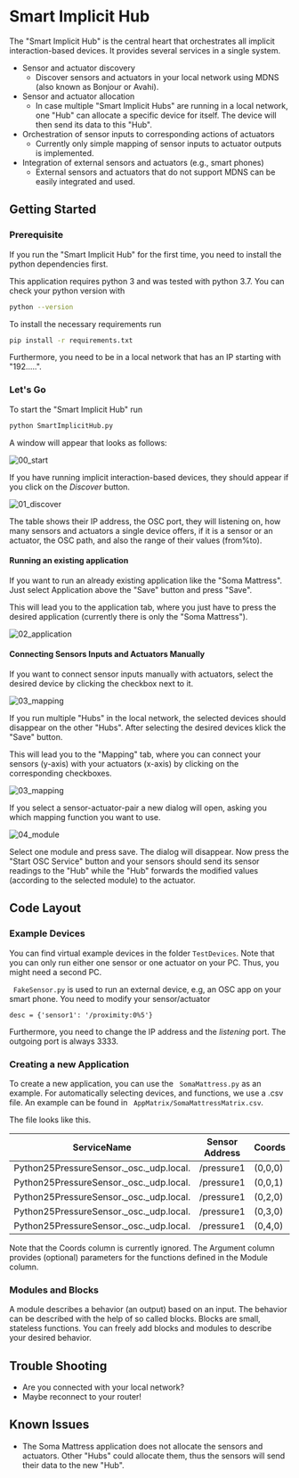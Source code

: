 # Smart Implicit Hub

The "Smart Implicit Hub" is the central heart that orchestrates all implicit interaction-based devices. It provides several services in a single system.

* Sensor and actuator discovery
  * Discover sensors and actuators in your local network using MDNS (also known as Bonjour or Avahi).
* Sensor and actuator allocation
  * In case multiple "Smart Implicit Hubs" are running in a local network, one "Hub" can allocate a specific device for itself. The device will then send its data to this "Hub".
* Orchestration of sensor inputs to corresponding actions of actuators
  * Currently only simple mapping of sensor inputs to actuator outputs is implemented.
* Integration of external sensors and actuators (e.g., smart phones)
  * External sensors and actuators that do not support MDNS can be easily integrated and used.

## Getting Started

### Prerequisite

If you run the "Smart Implicit Hub" for the first time, you need to install the python dependencies first.

This application requires python 3 and was tested with python 3.7. You can check your python version with

```bash
python --version
```

To install the necessary requirements run

```bash
pip install -r requirements.txt
```

Furthermore, you need to be in a local network that has an IP starting with "192.....".

### Let's Go

To start the "Smart Implicit Hub" run

```bash
python SmartImplicitHub.py
```

A window will appear that looks as follows:

![00_start](doc/00_start.png)

If you have running implicit interaction-based devices, they should appear if you click on the *Discover* button.

![01_discover](doc/01_discover.png)

The table shows their IP address, the OSC port, they will listening on, how many sensors and actuators a single device offers, if it is a sensor or an actuator, the OSC path, and also the range of their values (from%to).

#### Running an existing application

If you want to run an already existing application like the "Soma Mattress". Just select Application above the "Save" button and press "Save".

This will lead you to the application tab, where you just have to press the desired application (currently there is only the "Soma Mattress").

![02_application](doc/02_application.png)

#### Connecting Sensors Inputs and Actuators Manually

If you want to connect sensor inputs manually with actuators, select the desired device by clicking the checkbox next to it. 

![03_mapping](doc/05_select.png)

If you run multiple "Hubs" in the local network, the selected devices should disappear on the other "Hubs". After selecting the desired devices klick the "Save" button.

This will lead you to the "Mapping" tab, where you can connect your sensors (y-axis) with your actuators (x-axis) by clicking on the corresponding checkboxes. 

![03_mapping](doc/03_mapping.png)

If you select a sensor-actuator-pair a new dialog will open, asking you which mapping function you want to use.

![04_module](doc/04_module.png)

Select one module and press save. The dialog will disappear. Now press the "Start OSC Service" button and your sensors should send its sensor readings to the "Hub" while the "Hub" forwards the modified values (according to the selected module) to the actuator.



 ## Code Layout

### Example Devices

You can find virtual example devices in the folder ```TestDevices```. Note that you can only run either one sensor or one actuator on your PC. Thus, you might need a second PC.

``` FakeSensor.py``` is used to run an external device, e.g, an OSC app on your smart phone. You need to modify your sensor/actuator 

```
desc = {'sensor1': '/proximity:0%5'}
```

Furthermore, you need to change the IP address and the *listening* port. The outgoing port is always 3333.

### Creating a new Application

To create a new application, you can use the ``` SomaMattress.py``` as an example. For automatically selecting devices, and functions, we use a .csv file. An example can be found in ``` AppMatrix/SomaMattressMatrix.csv```.

The file looks like this.

| ServiceName                             | Sensor Address | Coords  | Actuator                            | Actuator Address | Module        | Argument |
| --------------------------------------- | -------------- | ------- | ----------------------------------- | ---------------- | ------------- | -------- |
| Python25PressureSensor._osc._udp.local. | /pressure1     | (0,0,0) | Python25MotorsGrid._osc._udp.local. | /motor1          | mattress_flat | -0,1     |
| Python25PressureSensor._osc._udp.local. | /pressure1     | (0,0,1) | Python25MotorsGrid._osc._udp.local. | /motor2          | mattress_flat | (1,0.5)  |
| Python25PressureSensor._osc._udp.local. | /pressure1     | (0,2,0) | Python25MotorsGrid._osc._udp.local. | /motor3          | mattress_flat | (2,0.5)  |
| Python25PressureSensor._osc._udp.local. | /pressure1     | (0,3,0) | Python25MotorsGrid._osc._udp.local. | /motor4          | mattress_flat | (3,0.5)  |
| Python25PressureSensor._osc._udp.local. | /pressure1     | (0,4,0) | Python25MotorsGrid._osc._udp.local. | /motor5          | mattress_flat | (4,0.5)  |

Note that the Coords column is currently ignored. The Argument column provides (optional) parameters for the functions defined in the Module column.

### Modules and Blocks

A module describes a behavior (an output) based on an input. The behavior can be described with the help of so called blocks. Blocks are small, stateless functions. You can freely add blocks and modules to describe your desired behavior.

## Trouble Shooting

* Are you connected with your local network?
* Maybe reconnect to your router!

## Known Issues

* The Soma Mattress application does not allocate the sensors and actuators. Other "Hubs" could allocate them, thus the sensors will send their data to the new "Hub".
